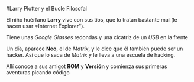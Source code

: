#Larry Plotter y el Bucle Filosofal

El niño huérfano **Larry** vive con sus tíos, que lo tratan bastante mal
(le hacen usar *Internet Explorer").

Tiene unas *Google Glasses* redondas y una cicatriz de un *USB* en la frente

Un día, aparece **Neo**, el de *Matrix*, y le dice que él también puede ser un hacker.
Así que lo saca de *Matrix* y le lleva a una escuela de hacking.

Allí conoce a sus amigot **ROM** y **Versión** y comienza sus primeras aventuras picando código
